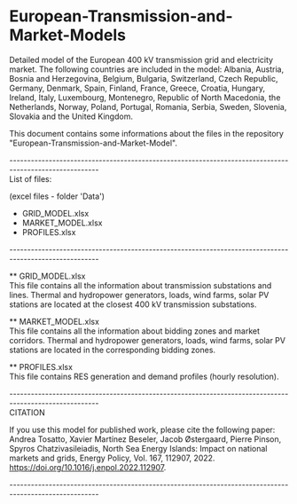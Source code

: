 # European-Transmission-and-Market-Models
Detailed model of the European 400 kV transmission grid and electricity market. The following countries are included in the model: Albania, Austria, Bosnia and Herzegovina, Belgium, Bulgaria, Switzerland, Czech Republic, Germany, Denmark, Spain, Finland, France, Greece, Croatia, Hungary, Ireland, Italy, Luxembourg, Montenegro, Republic of North Macedonia, the Netherlands, Norway, Poland, Portugal, Romania, Serbia, Sweden, Slovenia, Slovakia and the United Kingdom.

This document contains some informations about the files in the repository "European-Transmission-and-Market-Model".

*-------------------------------------------------------------------------------------------------------*\
List of files:

(excel files - folder 'Data')
- GRID_MODEL.xlsx
- MARKET_MODEL.xlsx
- PROFILES.xlsx

*-------------------------------------------------------------------------------------------------------*

** GRID_MODEL.xlsx\
This file contains all the information about transmission substations and lines. 
Thermal and hydropower generators, loads, wind farms, solar PV stations are located at the closest 400 kV transmission substations.

** MARKET_MODEL.xlsx\
This file contains all the information about bidding zones and market corridors.
Thermal and hydropower generators, loads, wind farms, solar PV stations are located in the corresponding bidding zones.

** PROFILES.xlsx\
This file contains RES generation and demand profiles (hourly resolution).

*-------------------------------------------------------------------------------------------------------*\
CITATION

If you use this model for published work, please cite the following paper: 
Andrea Tosatto, Xavier Martínez Beseler, Jacob Østergaard, Pierre Pinson, Spyros Chatzivasileiadis, North Sea Energy Islands: Impact on national markets and grids, Energy Policy, Vol. 167, 112907, 2022. https://doi.org/10.1016/j.enpol.2022.112907.

*-------------------------------------------------------------------------------------------------------*

